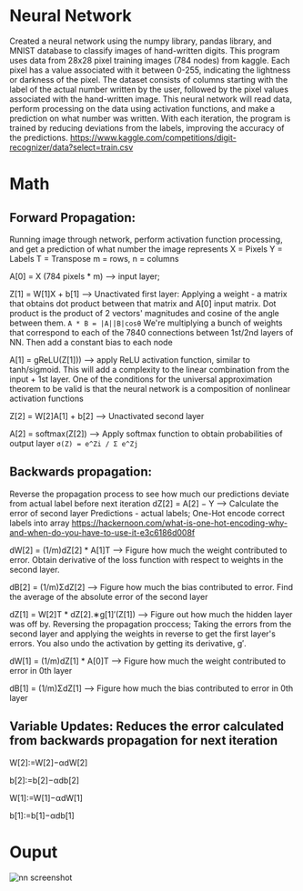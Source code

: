 # Neural Network

Created a neural network using the numpy library, pandas library, and MNIST database to classify images of hand-written digits. This program uses data from 28x28 pixel training images (784 nodes) from kaggle. Each pixel has a value associated with it between 0-255, indicating the lightness or darkness of the pixel. The dataset consists of columns starting with the label of the actual number written by the user, followed by the pixel values associated with the hand-written image. This neural network will read data, perform processing on the data using activation functions, and make a prediction on what number was written. With each iteration, the program is trained by reducing deviations from the labels, improving the accuracy of the predictions.
https://www.kaggle.com/competitions/digit-recognizer/data?select=train.csv


# Math
## Forward Propagation: 
Running image through network, perform activation function processing, and get a prediction of what number the image represents
X = Pixels
Y = Labels
T = Transpose 
m = rows, n = columns

A[0] = X (784 pixels * m) --> input layer; 

Z[1] = W[1]X + b[1] --> Unactivated first layer: 
Applying a weight - a matrix that obtains dot product between that matrix and A[0] input matrix. Dot product is the product of 2 vectors' magnitudes and cosine of the angle between them.
```A * B = |A||B|cosθ```
We're multiplying a bunch of weights that correspond to each of the 7840 connections between 1st/2nd layers of NN. Then add a constant bias to each node

A[1] = gReLU(Z[1])) --> apply ReLU activation function, similar to tanh/sigmoid.
This will add a complexity to the linear combination from the input + 1st layer.
One of the conditions for the universal approximation theorem to be valid is that
the neural network is a composition of nonlinear activation functions

Z[2] = W[2]A[1] + b[2] --> Unactivated second layer

A[2] = softmax(Z[2]) --> Apply softmax function to obtain probabilities of output layer
```σ(Z) = e^Zi / Σ e^Zj```

## Backwards propagation:
Reverse the propagation process to see how much our predictions deviate from actual label before next iteration
dZ[2] = A[2] − Y --> Calculate the error of second layer
Predictions - actual labels; One-Hot encode correct labels into array
https://hackernoon.com/what-is-one-hot-encoding-why-and-when-do-you-have-to-use-it-e3c6186d008f 

dW[2] = (1/m)dZ[2] * A[1]T --> Figure how much the weight contributed to error.
Obtain derivative of the loss function with respect to weights in the second
layer.

dB[2] = (1/m)ΣdZ[2] --> Figure how much the bias contributed to error.
Find the average of the absolute error of the second layer

dZ[1] = W[2]T * dZ[2].∗g[1]′(Z[1]) --> Figure out how much the hidden layer was off by.
Reversing the propagation proccess; Taking the errors from the second layer and
applying the weights in reverse to get the first layer's errors. You also undo the
activation by getting its derivative, g′.

dW[1] = (1/m)dZ[1] * A[0]T --> Figure how much the weight contributed to error in 0th layer

dB[1] = (1/m)ΣdZ[1] --> Figure how much the bias contributed to error in 0th layer


## Variable Updates: Reduces the error calculated from backwards propagation for next iteration
W[2]:=W[2]−αdW[2]
 
b[2]:=b[2]−αdb[2]
 
W[1]:=W[1]−αdW[1]

b[1]:=b[1]−αdb[1]

# Ouput
![nn screenshot](https://user-images.githubusercontent.com/70961105/174529302-2d069a8a-6ecc-4522-a7dc-5a79ca6fd8ee.JPG)


